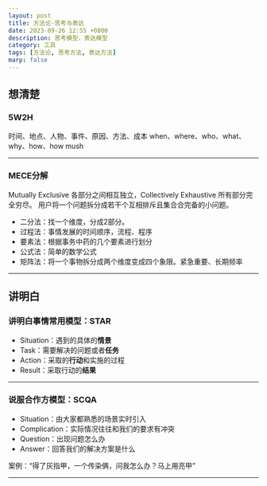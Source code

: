 ```yaml
---
layout: post
title: 方法论-思考与表达
date: 2023-09-26 12:55 +0800
description: 思考模型，表达模型
category: 工具 
tags: [方法论, 思考方法, 表达方法]
marp: false
---
```


## 想清楚

### 5W2H

时间、地点、人物、事件、原因、方法、成本
when、where、who、what、why、how、how mush

---

### MECE分解

Mutually Exclusive 各部分之间相互独立，Collectively Exhaustive 所有部分完全穷尽。
用户将一个问题拆分成若干个互相排斥且集合合完备的小问题。

- 二分法：找一个维度，分成2部分。
- 过程法：事情发展的时间顺序，流程、程序
- 要素法：根据事务中药的几个要素进行划分
- 公式法：简单的数学公式
- 矩阵法：将一个事物拆分成两个维度变成四个象限。紧急重要、长期频率

---

## 讲明白

### 讲明白事情常用模型：STAR

- Situation：遇到的具体的**情景**
- Task：需要解决的问题或者**任务**
- Action：采取的**行动**和实施的过程
- Result：采取行动的**结果**

---

### 说服合作方模型：SCQA

- Situation：由大家都熟悉的场景实时引入
- Complication：实际情况往往和我们的要求有冲突
- Question：出现问题怎么办
- Answer：回答我们的解决方案是什么

案例：“得了灰指甲，一个传染俩，问我怎么办？马上用亮甲”

---
